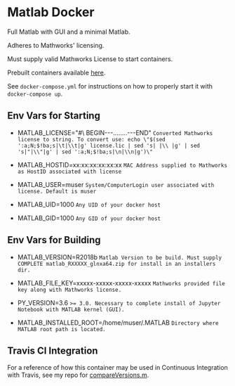 # Matlab Docker


Full Matlab with GUI and a minimal Matlab. 

Adheres to Mathworks' licensing. 

Must supply valid Mathworks License to start containers.

Prebuilt containers available [here](https://hub.docker.com/r/raphaelguzman/matlab).

See `docker-compose.yml` for instructions on how to properly start it with `docker-compose up`.


## Env Vars for Starting

* MATLAB_LICENSE="#\ BEGIN---........---END" `Converted Mathworks license to string. To convert use: echo \"$(sed ':a;N;$!ba;s|\t|\\t|g' license.lic | sed 's| |\\ |g' | sed 's|"|\\"|g' | sed ':a;N;$!ba;s|\n|\\n|g')\"`

* MATLAB_HOSTID=xx:xx:xx:xx:xx:xx `MAC Address supplied to Mathworks as HostID associated with license`

* MATLAB_USER=muser               `System/ComputerLogin user associated with license. Default is muser`

* MATLAB_UID=1000                 `Any UID of your docker host`

* MATLAB_GID=1000                 `Any GID of your docker host`


## Env Vars for Building

* MATLAB_VERSION=R2018b           `Matlab Version to be build. Must supply COMPLETE matlab_RXXXXX_glnxa64.zip for install in an installers dir.`

* MATLAB_FILE_KEY=xxxxx-xxxxx-xxxxx-xxxxx `Mathworks provided file key along with Mathworks license.` 

* PY_VERSION=3.6                  `>= 3.0. Necessary to complete install of Jupyter Notebook with MATLAB kernel (GUI).`

* MATLAB_INSTALLED_ROOT=/home/muser/.MATLAB `Directory where MATLAB root path is located.`


## Travis CI Integration

For a reference of how this container may be used in Continuous Integration with Travis, see my repo for [compareVersions.m](https://github.com/guzman-raphael/compareVersions).